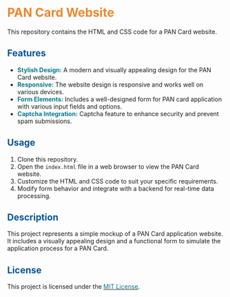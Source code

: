 # <span style="color:#ED872D">PAN Card Website</span>

This repository contains the HTML and CSS code for a PAN Card website.

## <span style="color:#00559a">Features</span>

- **<span style="color:#037991">Stylish Design:</span>** A modern and visually appealing design for the PAN Card website.
- **<span style="color:#037991">Responsive:</span>** The website design is responsive and works well on various devices.
- **<span style="color:#037991">Form Elements:</span>** Includes a well-designed form for PAN card application with various input fields and options.
- **<span style="color:#037991">Captcha Integration:</span>** Captcha feature to enhance security and prevent spam submissions.

## <span style="color:#00559a">Usage</span>

1. Clone this repository.
2. Open the `index.html` file in a web browser to view the PAN Card website.
3. Customize the HTML and CSS code to suit your specific requirements.
4. Modify form behavior and integrate with a backend for real-time data processing.

## <span style="color:#00559a">Description</span>

This project represents a simple mockup of a PAN Card application website. It includes a visually appealing design and a functional form to simulate the application process for a PAN Card.

## <span style="color:#00559a">License</span>

This project is licensed under the [<span style="color:#037991">MIT License</span>](LICENSE).
